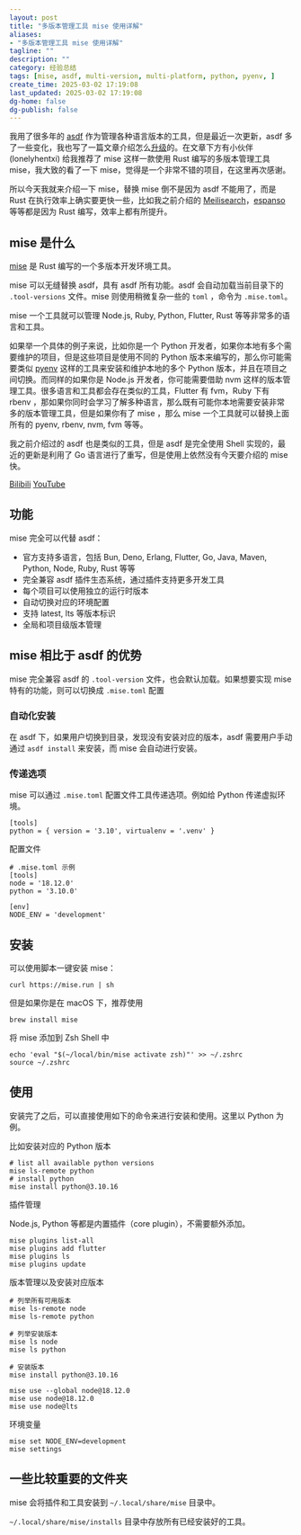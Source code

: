 ```yaml
---
layout: post
title: "多版本管理工具 mise 使用详解"
aliases:
- "多版本管理工具 mise 使用详解"
tagline: ""
description: ""
category: 经验总结
tags: [mise, asdf, multi-version, multi-platform, python, pyenv, ]
create_time: 2025-03-02 17:19:08
last_updated: 2025-03-02 17:19:08
dg-home: false
dg-publish: false
---
```


我用了很多年的 [asdf](https://blog.einverne.info/post/2020/04/asdf-vm-manage-multiple-language.html) 作为管理各种语言版本的工具，但是最近一次更新，asdf 多了一些变化，我也写了一篇文章介绍怎么[升级](https://blog.einverne.info/post/2025/02/asdf-upgrade-0-16-0.html)的。在文章下方有小伙伴(lonelyhentxi) 给我推荐了 mise 这样一款使用 Rust 编写的多版本管理工具 mise，我大致的看了一下 mise，觉得是一个非常不错的项目，在这里再次感谢。

所以今天我就来介绍一下 mise，替换 mise 倒不是因为 asdf 不能用了，而是 Rust 在执行效率上确实要更快一些，比如我之前介绍的 [Meilisearch](https://blog.einverne.info/post/2024/08/meilisearch.html)，[espanso](https://blog.einverne.info/post/2021/09/espanso-text-expand.html) 等等都是因为 Rust 编写，效率上都有所提升。

## mise 是什么

[mise](https://github.com/jdx/mise) 是 Rust 编写的一个多版本开发环境工具。

mise 可以无缝替换 asdf，具有 asdf 所有功能。asdf 会自动加载当前目录下的 `.tool-versions` 文件。mise 则使用稍微复杂一些的 `toml` ，命令为 `.mise.toml`。

mise 一个工具就可以管理 Node.js, Ruby, Python, Flutter, Rust 等等非常多的语言和工具。

如果举一个具体的例子来说，比如你是一个 Python 开发者，如果你本地有多个需要维护的项目，但是这些项目是使用不同的 Python 版本来编写的，那么你可能需要类似 [pyenv](https://blog.einverne.info/post/2017/04/pyenv.html) 这样的工具来安装和维护本地的多个 Python 版本，并且在项目之间切换。而同样的如果你是 Node.js 开发者，你可能需要借助 nvm 这样的版本管理工具。很多语言和工具都会存在类似的工具，Flutter 有 fvm，Ruby 下有 rbenv ，那如果你同时会学习了解多种语言，那么既有可能你本地需要安装非常多的版本管理工具，但是如果你有了 mise ，那么 mise 一个工具就可以替换上面所有的 pyenv, rbenv, nvm, fvm 等等。

我之前介绍过的 asdf 也是类似的工具，但是 asdf 是完全使用 Shell 实现的，最近的更新是利用了 Go 语言进行了重写，但是使用上依然没有今天要介绍的 mise 快。

[Bilibili](https://www.bilibili.com/video/BV1NLRdYkEog/) [YouTube](https://www.youtube.com/watch?v=dxUytJAIA74)

## 功能

mise 完全可以代替 asdf：

- 官方支持多语言，包括 Bun, Deno, Erlang, Flutter, Go, Java, Maven, Python, Node, Ruby, Rust 等等
- 完全兼容 asdf 插件生态系统，通过插件支持更多开发工具
- 每个项目可以使用独立的运行时版本
- 自动切换对应的环境配置
- 支持 latest, lts 等版本标识
- 全局和项目级版本管理

## mise 相比于 asdf 的优势

mise 完全兼容 asdf 的 `.tool-version` 文件，也会默认加载。如果想要实现 mise 特有的功能，则可以切换成 `.mise.toml` 配置

### 自动化安装

在 asdf 下，如果用户切换到目录，发现没有安装对应的版本，asdf 需要用户手动通过 `asdf install` 来安装，而 mise 会自动进行安装。

### 传递选项

mise 可以通过 `.mise.toml` 配置文件工具传递选项。例如给 Python 传递虚拟环境。

```
[tools]
python = { version = '3.10', virtualenv = '.venv' }
```

配置文件

```
# .mise.toml 示例
[tools]
node = '18.12.0'
python = '3.10.0'

[env]
NODE_ENV = 'development'
```

## 安装

可以使用脚本一键安装 mise：

```
curl https://mise.run | sh
```

但是如果你是在 macOS 下，推荐使用

```
brew install mise
```

将 mise 添加到 Zsh Shell 中

```
echo 'eval "$(~/local/bin/mise activate zsh)"' >> ~/.zshrc
source ~/.zshrc
```

## 使用

安装完了之后，可以直接使用如下的命令来进行安装和使用。这里以 Python 为例。

比如安装对应的 Python 版本

```shell
# list all available python versions
mise ls-remote python
# install python
mise install python@3.10.16
```

插件管理

Node.js, Python 等都是内置插件（core plugin），不需要额外添加。

```
mise plugins list-all
mise plugins add flutter
mise plugins ls
mise plugins update
```

版本管理以及安装对应版本

```
# 列举所有可用版本
mise ls-remote node
mise ls-remote python

# 列举安装版本
mise ls node
mise ls python

# 安装版本
mise install python@3.10.16

mise use --global node@18.12.0
mise use node@18.12.0
mise use node@lts
```

环境变量

```
mise set NODE_ENV=development
mise settings
```

## 一些比较重要的文件夹

mise 会将插件和工具安装到 `~/.local/share/mise` 目录中。

`~/.local/share/mise/installs` 目录中存放所有已经安装好的工具。
